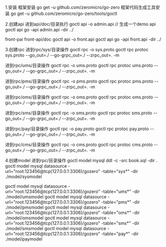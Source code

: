 1.安装
框架安装 go get -u github.com/zeromicro/go-zero
框架代码生成工具安装 go get -u github.com/zeromicro/go-zero/tools/goctl

2.创建api
进到api/doc/目录执行
goctl api -o admin.api // 生成一个demo api
goctl api go -api admin.api -dir ../

front-pai
front-api/doc
goctl api -o front.api
goctl api go -api front.api -dir ../

3.创建rpc
进到rpc/sys/目录操作
goctl rpc -o sys.proto
goctl rpc protoc sys.proto --go_out=./ --go-grpc_out=./ --zrpc_out=. -m

进到rpc/ums/目录操作
goctl rpc  -o ums.proto
goctl rpc protoc ums.proto --go_out=./ --go-grpc_out=./ --zrpc_out=. -m

进到rpc/pms/目录操作
goctl rpc  -o pms.proto
goctl rpc protoc pms.proto --go_out=./ --go-grpc_out=./ --zrpc_out=. -m

进到rpc/oms/目录操作
goctl rpc  -o oms.proto
goctl rpc protoc oms.proto --go_out=./ --go-grpc_out=./ --zrpc_out=. -m

进到rpc/sms/目录操作
goctl rpc  -o sms.proto
goctl rpc protoc sms.proto --go_out=./ --go-grpc_out=./ --zrpc_out=. -m

进到rpc/pay/目录操作
goctl rpc  -o pay.proto
goctl rpc protoc pay.proto --go_out=./ --go-grpc_out=./ --zrpc_out=. -m

进到rpc/cms/目录操作
goctl rpc  -o cms.proto
goctl rpc protoc cms.proto --go_out=./ --go-grpc_out=./ --zrpc_out=. -m

4.创建model
进到rpc/目录操作
goctl model mysql ddl -c -src book.sql -dir .
goctl model mysql datasource -url="root:123456@tcp(127.0.0.1:3306)/gozero" -table="sys*" -dir ./model/sysmodel

goctl model mysql datasource -url="root:123456@tcp(127.0.0.1:3306)/gozero" -table="ums*" -dir ./model/umsmodel
goctl model mysql datasource -url="root:123456@tcp(127.0.0.1:3306)/gozero" -table="pms*" -dir ./model/pmsmodel
goctl model mysql datasource -url="root:123456@tcp(127.0.0.1:3306)/gozero" -table="oms*" -dir ./model/omsmodel
goctl model mysql datasource -url="root:123456@tcp(127.0.0.1:3306)/gozero" -table="sms*" -dir ./model/smsmodel
goctl model mysql datasource -url="root:123456@tcp(127.0.0.1:3306)/gozero" -table="pay*" -dir ./model/paymodel
